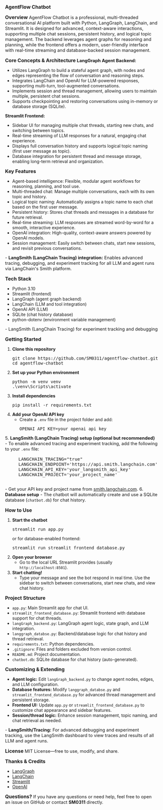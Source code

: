 
<span style="font-size:12pt"><b>AgentFlow Chatbot</b></span>

<span style="font-size:12pt"><b>Overview</b></span>
<span style="font-size:11pt">
AgentFlow Chatbot is a professional, multi-threaded conversational AI platform built with Python, LangGraph, LangChain, and Streamlit. It is designed for advanced, context-aware interactions, supporting multiple chat sessions, persistent history, and logical topic management. The backend leverages agent graphs for reasoning and planning, while the frontend offers a modern, user-friendly interface with real-time streaming and database-backed session management.
</span>

<span style="font-size:12pt"><b>Core Concepts & Architecture</b></span>
<span style="font-size:11pt">
<b>LangGraph Agent Backend:</b>
- Utilizes LangGraph to build a stateful agent graph, with nodes and edges representing the flow of conversation and reasoning steps.
- Integrates LangChain and OpenAI for LLM-powered responses, supporting multi-turn, tool-augmented conversations.
- Implements session and thread management, allowing users to maintain multiple, persistent chat sessions.
- Supports checkpointing and restoring conversations using in-memory or database storage (SQLite).

<b>Streamlit Frontend:</b>
- Sidebar UI for managing multiple chat threads, starting new chats, and switching between topics.
- Real-time streaming of LLM responses for a natural, engaging chat experience.
- Displays full conversation history and supports logical topic naming (first user message as topic).
- Database integration for persistent thread and message storage, enabling long-term retrieval and organization.
</span>

<span style="font-size:12pt"><b>Key Features</b></span>
<span style="font-size:11pt">
- Agent-based intelligence: Flexible, modular agent workflows for reasoning, planning, and tool use.
- Multi-threaded chat: Manage multiple conversations, each with its own topic and history.
- Logical topic naming: Automatically assigns a topic name to each chat based on the first user message.
- Persistent history: Stores chat threads and messages in a database for future retrieval.
- Real-time streaming: LLM responses are streamed word-by-word for a smooth, interactive experience.
- OpenAI integration: High-quality, context-aware answers powered by OpenAI models.
- Session management: Easily switch between chats, start new sessions, and revisit previous conversations.
</span>
<span style="font-size:11pt">
- <b>LangSmith (LangChain Tracing) integration:</b> Enables advanced tracing, debugging, and experiment tracking for all LLM and agent runs via LangChain's Smith platform.
</span>

<span style="font-size:12pt"><b>Tech Stack</b></span>
<span style="font-size:11pt">
- Python 3.10
- Streamlit (frontend)
- LangGraph (agent graph backend)
- LangChain (LLM and tool integration)
- OpenAI API (LLM)
- SQLite (chat history database)
- python-dotenv (environment variable management)
</span>
<span style="font-size:11pt">
- LangSmith (LangChain Tracing) for experiment tracking and debugging
</span>

<span style="font-size:12pt"><b>Getting Started</b></span>
<span style="font-size:11pt">
1. <b>Clone this repository</b>
   <pre>
   git clone https://github.com/SM0311/agentflow-chatbot.git
   cd agentflow-chatbot
   </pre>
2. <b>Set up your Python environment</b>
   <pre>
   python -m venv venv
   .\venv\Scripts\activate
   </pre>
3. <b>Install dependencies</b>
   <pre>
   pip install -r requirements.txt
   </pre>
4. <b>Add your OpenAI API key</b>
   - Create a <code>.env</code> file in the project folder and add:
     <pre>
     OPENAI_API_KEY=your_openai_api_key
     </pre>
</span>
<span style="font-size:11pt">
5. <b>LangSmith (LangChain Tracing) setup (optional but recommended)</b>
   - To enable advanced tracing and experiment tracking, add the following to your <code>.env</code> file:
     <pre>
     LANGCHAIN_TRACING="true"
     LANGCHAIN_ENDPOINT='https://api.smith.langchain.com'
     LANGCHAIN_API_KEY='your_langsmith_api_key'
     LANGCHAIN_PROJECT='your_project_name'
     </pre>
   - Get your API key and project name from <a href="https://smith.langchain.com">smith.langchain.com</a>.
6. <b>Database setup</b>
   - The chatbot will automatically create and use a SQLite database (<code>chatbot.db</code>) for chat history.
</span>

<span style="font-size:12pt"><b>How to Use</b></span>
<span style="font-size:11pt">
1. <b>Start the chatbot</b>
   <pre>
   streamlit run app.py
   </pre>
   or for database-enabled frontend:
   <pre>
   streamlit run streamlit_frontend_database.py
   </pre>
2. <b>Open your browser</b>
   - Go to the local URL Streamlit provides (usually <code>http://localhost:8501</code>).
3. <b>Start chatting!</b>
   - Type your message and see the bot respond in real time. Use the sidebar to switch between conversations, start new chats, and view chat history.
</span>

<span style="font-size:12pt"><b>Project Structure</b></span>
<span style="font-size:11pt">
- <code>app.py</code>: Main Streamlit app for chat UI.
- <code>streamlit_frontend_database.py</code>: Streamlit frontend with database support for chat threads.
- <code>langGraph_backend.py</code>: LangGraph agent logic, state graph, and LLM integration.
- <code>langgraph_databse.py</code>: Backend/database logic for chat history and thread retrieval.
- <code>requirements.txt</code>: Python dependencies.
- <code>.gitignore</code>: Files and folders excluded from version control.
- <code>README.md</code>: Project documentation.
- <code>chatbot.db</code>: SQLite database for chat history (auto-generated).
</span>

<span style="font-size:12pt"><b>Customizing & Extending</b></span>
<span style="font-size:11pt">
- <b>Agent logic:</b> Edit <code>langGraph_backend.py</code> to change agent nodes, edges, and LLM configuration.
- <b>Database features:</b> Modify <code>langgraph_databse.py</code> and <code>streamlit_frontend_database.py</code> for advanced thread management and persistent storage.
- <b>Frontend UI:</b> Update <code>app.py</code> or <code>streamlit_frontend_database.py</code> to customize chat appearance and sidebar features.
- <b>Session/thread logic:</b> Enhance session management, topic naming, and chat retrieval as needed.
</span>
<span style="font-size:11pt">
- <b>LangSmith/Tracing:</b> For advanced debugging and experiment tracking, use the LangSmith dashboard to view traces and results of all LLM and agent runs.
</span>

<span style="font-size:12pt"><b>License</b></span>
<span style="font-size:11pt">
MIT License—free to use, modify, and share.
</span>

<span style="font-size:12pt"><b>Thanks & Credits</b></span>
<span style="font-size:11pt">
- <a href="https://github.com/langchain-ai/langgraph">LangGraph</a>
- <a href="https://github.com/langchain-ai/langchain">LangChain</a>
- <a href="https://streamlit.io/">Streamlit</a>
- <a href="https://openai.com/">OpenAI</a>
</span>

<span style="font-size:12pt"><b>Questions?</b></span>
<span style="font-size:11pt">
If you have any questions or need help, feel free to open an issue on GitHub or contact <b>SM0311</b> directly.
</span>
